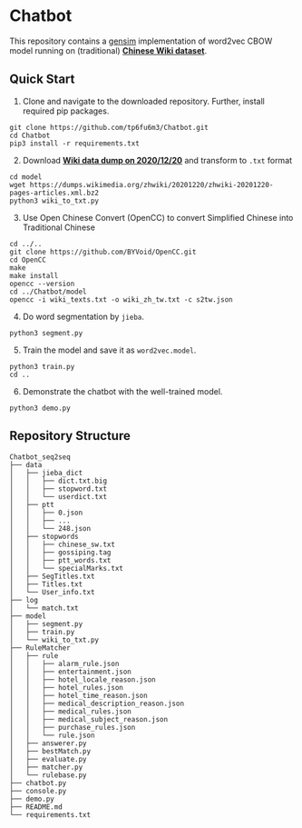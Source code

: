 # Chatbot

This repository contains a [gensim](https://github.com/RaRe-Technologies/gensim) implementation of word2vec CBOW model running on (traditional) [**Chinese Wiki dataset**](https://zh.wikipedia.org/wiki/Wikipedia:%E6%95%B0%E6%8D%AE%E5%BA%93%E4%B8%8B%E8%BD%BD).

## Quick Start

1. Clone and navigate to the downloaded repository. Further, install required pip packages.

```
git clone https://github.com/tp6fu6m3/Chatbot.git
cd Chatbot
pip3 install -r requirements.txt
```

2. Download [**Wiki data dump on 2020/12/20**](https://dumps.wikimedia.org/zhwiki/20201220/) and transform to `.txt` format

```
cd model
wget https://dumps.wikimedia.org/zhwiki/20201220/zhwiki-20201220-pages-articles.xml.bz2
python3 wiki_to_txt.py
```

3. Use Open Chinese Convert (OpenCC) to convert Simplified Chinese into Traditional Chinese

```
cd ../..
git clone https://github.com/BYVoid/OpenCC.git
cd OpenCC
make
make install
opencc --version
cd ../Chatbot/model
opencc -i wiki_texts.txt -o wiki_zh_tw.txt -c s2tw.json
```

4. Do word segmentation by `jieba`.

```
python3 segment.py
```

5. Train the model and save it as `word2vec.model`.

```
python3 train.py
cd ..
```

6. Demonstrate the chatbot with the well-trained model.

```
python3 demo.py
```

## Repository Structure

```
Chatbot_seq2seq
├── data
│   ├── jieba_dict
│   │   ├── dict.txt.big
│   │   ├── stopword.txt
│   │   └── userdict.txt
│   ├── ptt
│   │   ├── 0.json
│   │   ├── ...
│   │   └── 248.json
│   ├── stopwords
│   │   ├── chinese_sw.txt
│   │   ├── gossiping.tag
│   │   ├── ptt_words.txt
│   │   └── specialMarks.txt
│   ├── SegTitles.txt
│   ├── Titles.txt
│   └── User_info.txt
├── log
│   └── match.txt
├── model
│   ├── segment.py
│   ├── train.py
│   └── wiki_to_txt.py
├── RuleMatcher
│   ├── rule
│   │   ├── alarm_rule.json
│   │   ├── entertainment.json
│   │   ├── hotel_locale_reason.json
│   │   ├── hotel_rules.json
│   │   ├── hotel_time_reason.json
│   │   ├── medical_description_reason.json
│   │   ├── medical_rules.json
│   │   ├── medical_subject_reason.json
│   │   ├── purchase_rules.json
│   │   └── rule.json
│   ├── answerer.py
│   ├── bestMatch.py
│   ├── evaluate.py
│   ├── matcher.py
│   └── rulebase.py
├── chatbot.py
├── console.py
├── demo.py
├── README.md
└── requirements.txt

```


